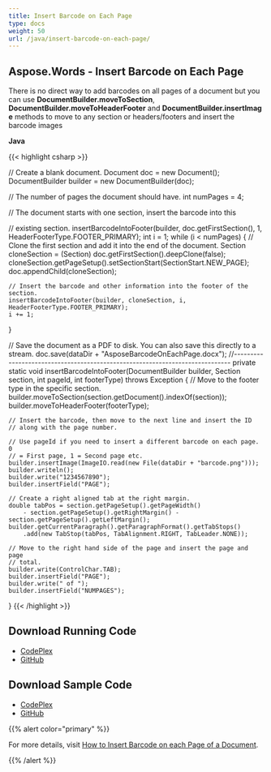 ```yaml
---
title: Insert Barcode on Each Page
type: docs
weight: 50
url: /java/insert-barcode-on-each-page/
---
```


## **Aspose.Words - Insert Barcode on Each Page**
There is no direct way to add barcodes on all pages of a document but you can use **DocumentBuilder.moveToSection**, **DocumentBuilder.moveToHeaderFooter** and **DocumentBuilder.insertImage** methods to move to any section or headers/footers and insert the barcode images

**Java**

{{< highlight csharp >}}

// Create a blank document.
Document doc = new Document();
DocumentBuilder builder = new DocumentBuilder(doc);

// The number of pages the document should have.
int numPages = 4;

// The document starts with one section, insert the barcode into this

// existing section.
insertBarcodeIntoFooter(builder, doc.getFirstSection(), 1, HeaderFooterType.FOOTER_PRIMARY);
int i = 1;
while (i < numPages)
{
    // Clone the first section and add it into the end of the document.
    Section cloneSection = (Section) doc.getFirstSection().deepClone(false);
    cloneSection.getPageSetup().setSectionStart(SectionStart.NEW_PAGE);
    doc.appendChild(cloneSection);

    // Insert the barcode and other information into the footer of the section.
    insertBarcodeIntoFooter(builder, cloneSection, i, HeaderFooterType.FOOTER_PRIMARY);
    i += 1;
}

// Save the document as a PDF to disk. You can also save this directly to a stream.
doc.save(dataDir + "AsposeBarcodeOnEachPage.docx");
//-----------------------------------------------------------------------------
private static void insertBarcodeIntoFooter(DocumentBuilder builder, Section section,
	    int pageId, int footerType) throws Exception
{
	// Move to the footer type in the specific section.
	builder.moveToSection(section.getDocument().indexOf(section));
	builder.moveToHeaderFooter(footerType);

	// Insert the barcode, then move to the next line and insert the ID
	// along with the page number.

	// Use pageId if you need to insert a different barcode on each page. 0
	// = First page, 1 = Second page etc.
	builder.insertImage(ImageIO.read(new File(dataDir + "barcode.png")));
	builder.writeln();
	builder.write("1234567890");
	builder.insertField("PAGE");

	// Create a right aligned tab at the right margin.
	double tabPos = section.getPageSetup().getPageWidth()
		- section.getPageSetup().getRightMargin() - section.getPageSetup().getLeftMargin();
	builder.getCurrentParagraph().getParagraphFormat().getTabStops()
		.add(new TabStop(tabPos, TabAlignment.RIGHT, TabLeader.NONE));

	// Move to the right hand side of the page and insert the page and page
	// total.
	builder.write(ControlChar.TAB);
	builder.insertField("PAGE");
	builder.write(" of ");
	builder.insertField("NUMPAGES");
}
{{< /highlight >}}
## **Download Running Code**
- [CodePlex](https://asposewordsjavaapachepoi.codeplex.com/releases/view/618321)
- [GitHub](https://github.com/aspose-words/Aspose.Words-for-Java/releases/tag/Aspose.Words_Java_for_Apache_POI_WP-v1.0.0)
## **Download Sample Code**
- [CodePlex](https://asposewordsjavaapachepoi.codeplex.com/SourceControl/latest#src/main/java/com/aspose/words/examples/asposefeatures/workingwithbarcode/insertbarcodeoneachpage/AsposeInsertBarcodeOnEachPage.java)
- [GitHub](https://github.com/aspose-words/Aspose.Words-for-Java/blob/master/Plugins/Aspose_Words_for_Apache_POI/src/main/java/com/aspose/words/examples/asposefeatures/workingwithbarcode/insertbarcodeoneachpage/AsposeInsertBarcodeOnEachPage.java)

{{% alert color="primary" %}} 

For more details, visit [How to Insert Barcode on each Page of a Document](/words/java/working-with-images/#workingwithimages-howtoinsertbarcodeoneachpageofadocument).

{{% /alert %}}
